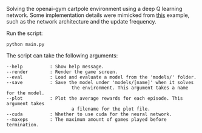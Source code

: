 Solving the openai-gym cartpole environment using a deep Q learning network.
Some implementation details were mimicked from [this](https://keras.io/examples/rl/deep_q_network_breakout/) example, such as the network architecture and the update frequency.

Run the script:

    python main.py

The script can take the following arguments:

    --help          : Show help message.
    --render        : Render the game screen.
    --eval          : Load and evaluate a model from the 'models/' folder.
    --save          : Save the model under 'models/[name]' when it solves 
                            the environment. This argument takes a name for the model.
    --plot          : Plot the average rewards for each episode. This argument takes
                            a filename for the plot file.
    --cuda          : Whether to use cuda for the neural network.
    --maxeps        : The maximum amount of games played before termination.